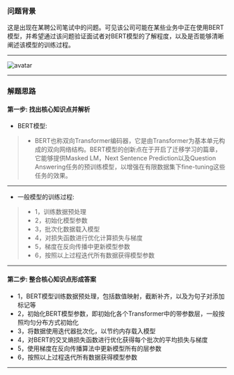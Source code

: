 


### 问题背景


这是出现在某聘公司笔试中的问题。可见该公司可能在某些业务中正在使用BERT模型，并希望通过该问题验证面试者对BERT模型的了解程度，以及是否能够清晰阐述该模型的训练过程。

---

![avatar](https://github.com/AITutorials/manuals/blob/master/img/bert1.png)

---

### 解题思路


#### 第一步: 找出核心知识点并解析

* BERT模型:
>	* BERT也称双向Transformer编码器，它是由Transformer为基本单元构成的双向网络结构。BERT模型的创新点在于开启了迁移学习的篇章，它能够提供Masked LM，Next Sentence Prediction以及Question Answering任务的预训练模型，以增强在有限数据集下fine-tuning这些任务的效果。 

---

* 一般模型的训练过程:
>	* 1，训练数据预处理
>	* 2，初始化模型参数
>	* 3，批次化数据载入模型
>	* 4，对损失函数进行优化计算损失与梯度
>	* 5，梯度在反向传播中更新模型参数
>	* 6，按照以上过程迭代所有数据获得模型参数

---

#### 第二步: 整合核心知识点形成答案

* 1，BERT模型训练数据预处理，包括数值映射，截断补齐，以及为句子对添加标记等		
* 2，初始化BERT模型参数，即初始化各个Transformer中的带参数层，一般按照均匀分布方式初始化		
* 3，将数据使用迭代器批次化，以节约内存载入模型			
* 4，对BERT的交叉熵损失函数进行优化获得每个批次的平均损失与梯度		
* 5，使用梯度在反向传播算法中更新模型所有的层参数		
* 6，按照以上过程迭代所有数据获得模型参数

---

<!--

### 问题拓展

* 简述LSTM/GRU模型的训练过程
* 说一说是如何微调BERT模型的


---

-->
